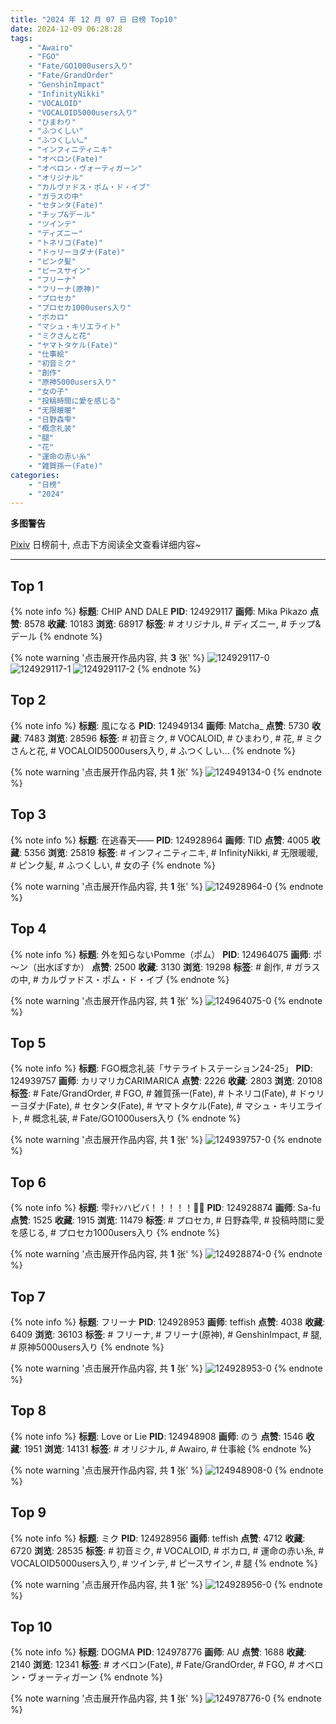 ```yaml
---
title: "2024 年 12 月 07 日 日榜 Top10"
date: 2024-12-09 06:28:28
tags:
    - "Awairo"
    - "FGO"
    - "Fate/GO1000users入り"
    - "Fate/GrandOrder"
    - "GenshinImpact"
    - "InfinityNikki"
    - "VOCALOID"
    - "VOCALOID5000users入り"
    - "ひまわり"
    - "ふつくしい"
    - "ふつくしい…"
    - "インフィニティニキ"
    - "オベロン(Fate)"
    - "オベロン・ヴォーティガーン"
    - "オリジナル"
    - "カルヴァドス・ポム・ド・イブ"
    - "ガラスの中"
    - "セタンタ(Fate)"
    - "チップ&デール"
    - "ツインテ"
    - "ディズニー"
    - "トネリコ(Fate)"
    - "ドゥリーヨダナ(Fate)"
    - "ピンク髪"
    - "ピースサイン"
    - "フリーナ"
    - "フリーナ(原神)"
    - "プロセカ"
    - "プロセカ1000users入り"
    - "ボカロ"
    - "マシュ・キリエライト"
    - "ミクさんと花"
    - "ヤマトタケル(Fate)"
    - "仕事絵"
    - "初音ミク"
    - "創作"
    - "原神5000users入り"
    - "女の子"
    - "投稿時間に愛を感じる"
    - "无限暖暖"
    - "日野森雫"
    - "概念礼装"
    - "腿"
    - "花"
    - "運命の赤い糸"
    - "雑賀孫一(Fate)"
categories:
    - "日榜"
    - "2024"
---
```


<i class="fa fa-triangle-exclamation"></i>**多图警告**<i class="fa fa-triangle-exclamation"></i>

[Pixiv](https://www.pixiv.net/) 日榜前十, 点击下方阅读全文查看详细内容~

<!-- more -->

---

## Top 1

{% note info %}
**标题**: CHIP AND DALE
**PID**: 124929117 **画师**: Mika Pikazo
**点赞**: 8578 **收藏**: 10183 **浏览**: 68917
**标签**: # オリジナル, # ディズニー, # チップ&デール
{% endnote %}

{% note warning '点击展开作品内容, 共 **3** 张' %}
![124929117-0](https://i.pixiv.re/img-original/img/2024/12/06/00/00/52/124929117_p0.png)
![124929117-1](https://i.pixiv.re/img-original/img/2024/12/06/00/00/52/124929117_p1.png)
![124929117-2](https://i.pixiv.re/img-original/img/2024/12/06/00/00/52/124929117_p2.png)
{% endnote %}

## Top 2

{% note info %}
**标题**: 風になる
**PID**: 124949134 **画师**: Matcha_
**点赞**: 5730 **收藏**: 7483 **浏览**: 28596
**标签**: # 初音ミク, # VOCALOID, # ひまわり, # 花, # ミクさんと花, # VOCALOID5000users入り, # ふつくしい…
{% endnote %}

{% note warning '点击展开作品内容, 共 **1** 张' %}
![124949134-0](https://i.pixiv.re/img-original/img/2024/12/06/20/17/59/124949134_p0.jpg)
{% endnote %}

## Top 3

{% note info %}
**标题**: 在逃春天——
**PID**: 124928964 **画师**: TID
**点赞**: 4005 **收藏**: 5356 **浏览**: 25819
**标签**: # インフィニティニキ, # InfinityNikki, # 无限暖暖, # ピンク髪, # ふつくしい, # 女の子
{% endnote %}

{% note warning '点击展开作品内容, 共 **1** 张' %}
![124928964-0](https://i.pixiv.re/img-original/img/2024/12/06/00/00/14/124928964_p0.png)
{% endnote %}

## Top 4

{% note info %}
**标题**: 外を知らないPomme（ポム）
**PID**: 124964075 **画师**: ポ～ン（出水ぽすか）
**点赞**: 2500 **收藏**: 3130 **浏览**: 19298
**标签**: # 創作, # ガラスの中, # カルヴァドス・ポム・ド・イブ
{% endnote %}

{% note warning '点击展开作品内容, 共 **1** 张' %}
![124964075-0](https://i.pixiv.re/img-original/img/2024/12/07/07/30/01/124964075_p0.jpg)
{% endnote %}

## Top 5

{% note info %}
**标题**: FGO概念礼装「サテライトステーション24-25」
**PID**: 124939757 **画师**: カリマリカCARIMARICA
**点赞**: 2226 **收藏**: 2803 **浏览**: 20108
**标签**: # Fate/GrandOrder, # FGO, # 雑賀孫一(Fate), # トネリコ(Fate), # ドゥリーヨダナ(Fate), # セタンタ(Fate), # ヤマトタケル(Fate), # マシュ・キリエライト, # 概念礼装, # Fate/GO1000users入り
{% endnote %}

{% note warning '点击展开作品内容, 共 **1** 张' %}
![124939757-0](https://i.pixiv.re/img-original/img/2024/12/06/12/33/16/124939757_p0.png)
{% endnote %}

## Top 6

{% note info %}
**标题**: 雫ﾁｬﾝハピバ！！！！！🎂🎉
**PID**: 124928874 **画师**: Sa-fu
**点赞**: 1525 **收藏**: 1915 **浏览**: 11479
**标签**: # プロセカ, # 日野森雫, # 投稿時間に愛を感じる, # プロセカ1000users入り
{% endnote %}

{% note warning '点击展开作品内容, 共 **1** 张' %}
![124928874-0](https://i.pixiv.re/img-original/img/2024/12/06/00/00/01/124928874_p0.jpg)
{% endnote %}

## Top 7

{% note info %}
**标题**: フリーナ
**PID**: 124928953 **画师**: teffish
**点赞**: 4038 **收藏**: 6409 **浏览**: 36103
**标签**: # フリーナ, # フリーナ(原神), # GenshinImpact, # 腿, # 原神5000users入り
{% endnote %}

{% note warning '点击展开作品内容, 共 **1** 张' %}
![124928953-0](https://i.pixiv.re/img-original/img/2024/12/06/00/00/13/124928953_p0.jpg)
{% endnote %}

## Top 8

{% note info %}
**标题**: Love or Lie
**PID**: 124948908 **画师**: のう
**点赞**: 1546 **收藏**: 1951 **浏览**: 14131
**标签**: # オリジナル, # Awairo, # 仕事絵
{% endnote %}

{% note warning '点击展开作品内容, 共 **1** 张' %}
![124948908-0](https://i.pixiv.re/img-original/img/2024/12/06/20/10/04/124948908_p0.jpg)
{% endnote %}

## Top 9

{% note info %}
**标题**: ミク
**PID**: 124928956 **画师**: teffish
**点赞**: 4712 **收藏**: 6720 **浏览**: 28535
**标签**: # 初音ミク, # VOCALOID, # ボカロ, # 運命の赤い糸, # VOCALOID5000users入り, # ツインテ, # ピースサイン, # 腿
{% endnote %}

{% note warning '点击展开作品内容, 共 **1** 张' %}
![124928956-0](https://i.pixiv.re/img-original/img/2024/12/06/00/00/14/124928956_p0.jpg)
{% endnote %}

## Top 10

{% note info %}
**标题**: DOGMA
**PID**: 124978776 **画师**: AU
**点赞**: 1688 **收藏**: 2140 **浏览**: 12341
**标签**: # オベロン(Fate), # Fate/GrandOrder, # FGO, # オベロン・ヴォーティガーン
{% endnote %}

{% note warning '点击展开作品内容, 共 **1** 张' %}
![124978776-0](https://i.pixiv.re/img-original/img/2024/12/07/19/30/03/124978776_p0.png)
{% endnote %}
